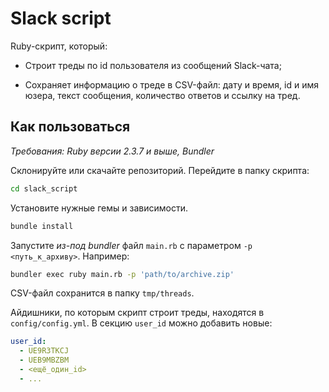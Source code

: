 # Slack script

Ruby-скрипт, который:

* Строит треды по id пользователя из сообщений Slack-чата;

* Сохраняет информацию о треде в CSV-файл: дату и время, id и имя юзера, текст сообщения, количество ответов и ссылку на тред.

## Как пользоваться

*Требования: Ruby версии 2.3.7 и выше, Bundler*

Склонируйте или скачайте репозиторий. Перейдите в папку скрипта:

```sh
cd slack_script
```

Установите нужные гемы и зависимости. 

```sh
bundle install
```

Запустите *из-под bundler* файл `main.rb` с параметром `-p <путь_к_архиву>`. Например:

```sh
bundler exec ruby main.rb -p 'path/to/archive.zip'
```

CSV-файл сохранится в папку `tmp/threads`. 

Айдишники, по которым скрипт строит треды, находятся в `config/config.yml`. В секцию `user_id` можно добавить новые:

```yaml
user_id:
  - UE9R3TKCJ
  - UEB9MBZBM
  - <ещё_один_id>
  - ...
```